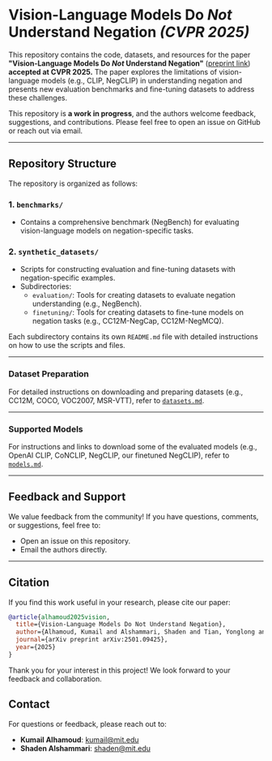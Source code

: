 # Vision-Language Models Do *Not* Understand Negation *(CVPR 2025)*

This repository contains the code, datasets, and resources for the paper **"Vision-Language Models Do *Not* Understand Negation"** ([preprint link](https://arxiv.org/abs/2501.09425)) **accepted at CVPR 2025.** The paper explores the limitations of vision-language models (e.g., CLIP, NegCLIP) in understanding negation and presents new evaluation benchmarks and fine-tuning datasets to address these challenges.

This repository is **a work in progress**, and the authors welcome feedback, suggestions, and contributions. Please feel free to open an issue on GitHub or reach out via email.

---

## Repository Structure

The repository is organized as follows:

### 1. `benchmarks/`
- Contains a comprehensive benchmark (NegBench) for evaluating vision-language models on negation-specific tasks.

### 2. `synthetic_datasets/`
- Scripts for constructing evaluation and fine-tuning datasets with negation-specific examples.
- Subdirectories:
  - `evaluation/`: Tools for creating datasets to evaluate negation understanding (e.g., NegBench).
  - `finetuning/`: Tools for creating datasets to fine-tune models on negation tasks (e.g., CC12M-NegCap, CC12M-NegMCQ).

Each subdirectory contains its own `README.md` file with detailed instructions on how to use the scripts and files.

---

### Dataset Preparation
For detailed instructions on downloading and preparing datasets (e.g., CC12M, COCO, VOC2007, MSR-VTT), refer to [`datasets.md`](datasets.md).

---

### Supported Models
For instructions and links to download some of the evaluated models (e.g., OpenAI CLIP, CoNCLIP, NegCLIP, our finetuned NegCLIP), refer to [`models.md`](models.md).

---

## Feedback and Support
We value feedback from the community! If you have questions, comments, or suggestions, feel free to:
- Open an issue on this repository.
- Email the authors directly.

---

## Citation
If you find this work useful in your research, please cite our paper:

```bibtex
@article{alhamoud2025vision,
  title={Vision-Language Models Do Not Understand Negation},
  author={Alhamoud, Kumail and Alshammari, Shaden and Tian, Yonglong and Li, Guohao and Torr, Philip and Kim, Yoon and Ghassemi, Marzyeh},
  journal={arXiv preprint arXiv:2501.09425},
  year={2025}
}
```

Thank you for your interest in this project! We look forward to your feedback and collaboration.

## Contact

For questions or feedback, please reach out to:

- **Kumail Alhamoud**: [kumail@mit.edu](mailto:kumail@mit.edu)
- **Shaden Alshammari**: [shaden@mit.edu](mailto:shaden@mit.edu)
